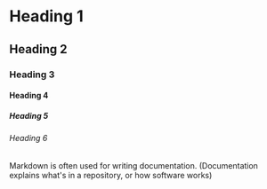 # Heading 1
## Heading 2
### Heading 3
#### Heading 4
##### Heading 5
###### Heading 6

Markdown is often used for writing documentation. (Documentation explains what's in a repository, or how software works)
